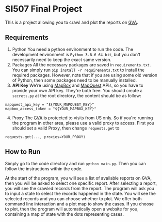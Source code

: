 # SI507 Final Project
This is a project allowing you to crawl and plot the reports on [GVA](https://www.gunviolencearchive.org/reports).
## Requirements
1. Python
You need a python environment to run the code. The development environment is `Python 3.8.6 64-bit`, but you don't necessarily need to keep the exact same version.
2. Packages
All the necessary packages are saved in `requirements.txt`. You can simply run `pip install -r requirements.txt` to install the required packages. However, note that if you are using some old version of Python, then some packages need to be manually installed.
3. **API Key**
We're using [MapBox](https://docs.mapbox.com/help/how-mapbox-works/access-tokens/) and [MapQuest](https://developer.mapquest.com/) APIs, so you have to provide your own API key. They're both free.
You should create a `secrets.py` at the root directory, the content should be as follow:
```
mapquest_api_key = "${YOUR_MAPQUEST_KEY}"
mapbox_access_token = "${YOUR_MAPBOX_KEY}"
```
4. Proxy
The [GVA](https://www.gunviolencearchive.org/reports) is protected to visits from US only. So if you're running the program in other area, please use a valid proxy to access. 
First you should set a valid Proxy, then change `requests.get` to
```
requests.get(..., proxies=YOUR_PROXY)
```

## How to Run
Simply go to the code directory and run `python main.py`. Then you can follow the instructions within the code. 

At the start of the program, you will see a list of available reports on GVA, then you will be asked to select one specific report.
After selecting a report, you will see the crawled records from the report. The program will ask you to input a state to select the records happened in the state. You will see the selected records and you can choose whether to plot.
We offer both command line interaction and a plot map to show the cases. If you choose to plot, then the program will automatically open a website for you, containing a map of state with the dots representing cases.